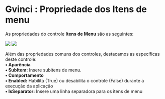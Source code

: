# Gvinci : Propriedade dos Itens de menu

As propriedades do controle **Itens de Menu** são as seguintes:

![](http://www.gvinci.com.br/manual/itemmenu_1.zoom80.png)   ![](http://www.gvinci.com.br/manual/itemmenu_2.zoom80.png) 

Além das propriedades comuns dos controles, destacamos as específicas deste controle:  
**• Aparência**  
           **• SubItem:** Insere subitens de menu.  
**• Comportamento**  
          **• Enabled:** Habilita \(True\) ou desabilita o controle \(False\) durante a execução da aplicação  
          **• IsSeparator:** Insere uma linha separadora para os itens de menu

